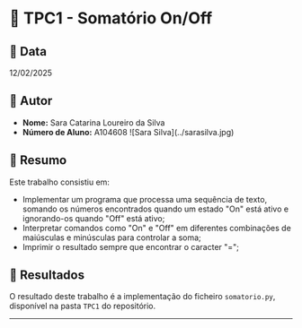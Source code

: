 # 📌 TPC1 - Somatório On/Off

## 📅 Data

12/02/2025

## 👤 Autor

- **Nome:** Sara Catarina Loureiro da Silva
- **Número de Aluno:** A104608
  ![Sara Silva]\(../sarasilva.jpg)

## 📖 Resumo

Este trabalho consistiu em:

- Implementar um programa que processa uma sequência de texto, somando os números encontrados quando um estado "On" está ativo e ignorando-os quando "Off" está ativo;
- Interpretar comandos como "On" e "Off" em diferentes combinações de maiúsculas e minúsculas para controlar a soma;
- Imprimir o resultado sempre que encontrar o caracter "=";

## 📂 Resultados

O resultado deste trabalho é a implementação do ficheiro `somatorio.py`, disponível na pasta `TPC1` do repositório.

---

